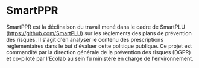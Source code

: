 # SmartPPR
SmartPPR est la déclinaison du travail mené dans le cadre de SmartPLU (https://github.com/SmartPLU) sur les règlements des plans de prévention des risques. Il s'agit d'en analyser le contenu des prescriptions réglementaires dans le but d'évaluer cette politique publique.
Ce projet est commandité par la direction générale de la prévention des risques (DGPR) et co-piloté par l'Ecolab au sein fu ministère en charge de l'environnement.
